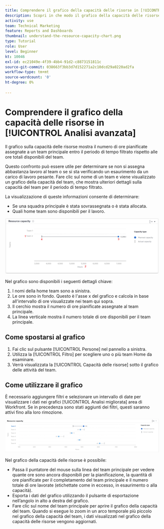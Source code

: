 ```yaml
---
title: Comprendere il grafico della capacità delle risorse in [!UICONTROL Analisi avanzata]
description: Scopri in che modo il grafico della capacità delle risorse mostra il numero di ore pianificate assegnate a un team principale entro il periodo di tempo filtrato rispetto alle ore totali disponibili del team.
activity: use
team: Technical Marketing
feature: Reports and Dashboards
thumbnail: understand-the-resource-capacity-chart.png
type: Tutorial
role: User
level: Beginner
kt: 10046
exl-id: ec21049e-4f39-4bb4-91d2-c8873151811c
source-git-commit: 038663f3bb3d7d152271a2c10dcd29a0220ad2fa
workflow-type: tm+mt
source-wordcount: '0'
ht-degree: 0%

---
```


# Comprendere il grafico della capacità delle risorse in [!UICONTROL Analisi avanzata]

Il grafico sulla capacità delle risorse mostra il numero di ore pianificate assegnate a un team principale entro il periodo di tempo filtrato rispetto alle ore totali disponibili del team.

Questo confronto può essere utile per determinare se non si assegna abbastanza lavoro al team o se si sta verificando un esaurimento da un carico di lavoro pesante. Fare clic sul nome di un team e viene visualizzato un grafico della capacità del team, che mostra ulteriori dettagli sulla capacità del team per il periodo di tempo filtrato.

La visualizzazione di queste informazioni consente di determinare:

* Se una squadra principale è stata sovrassegnata o è stata allocata.
* Quali home team sono disponibili per il lavoro.

![Immagine che mostra un grafico della capacità delle risorse con numeri sulle aree descritte nei punti elenco seguenti](assets/section-3-2.png)

Nel grafico sono disponibili i seguenti dettagli chiave:

1. I nomi della home team sono a sinistra.
1. Le ore sono in fondo. Questo è l&#39;asse x del grafico e calcola in base all&#39;intervallo di ore visualizzate nei team qui sopra.
1. Il cerchio mostra il numero di ore pianificate assegnate al team principale.
1. La linea verticale mostra il numero totale di ore disponibili per il team principale.

## Come spostarsi al grafico

1. Fai clic sul pulsante [!UICONTROL Persone] nel pannello a sinistra.
1. Utilizza la [!UICONTROL Filtro] per scegliere uno o più team Home da esaminare.
1. Verrà visualizzata la [!UICONTROL Capacità delle risorse] sotto il grafico delle attività del team.

## Come utilizzare il grafico

È necessario aggiungere filtri e selezionare un intervallo di date per visualizzare i dati nei grafici [!UICONTROL Analisi migliorata] area di Workfront. Se in precedenza sono stati aggiunti dei filtri, questi saranno attivi fino alla loro rimozione.

![Immagine che mostra un grafico della capacità delle risorse](assets/section-3-3.png)

Nel grafico della capacità delle risorse è possibile:

* Passa il puntatore del mouse sulla linea del team principale per vedere quante ore sono ancora disponibili per la pianificazione, la quantità di ore pianificate per il completamento del team principale e il numero totale di ore lavorate (etichettate come in eccesso, in esaurimento o alla capacità).
* Esporta i dati del grafico utilizzando il pulsante di esportazione nell’angolo in alto a destra del grafico.
* Fare clic sul nome del team principale per aprire il grafico della capacità del team. Quando si esegue lo zoom in un arco temporale più piccolo nel grafico della capacità del team, i dati visualizzati nel grafico della capacità delle risorse vengono aggiornati.
